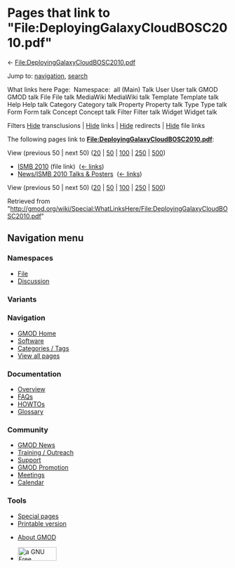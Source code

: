<div id="mw-page-base" class="noprint">

</div>

<div id="mw-head-base" class="noprint">

</div>

<div id="content" class="mw-body" role="main">

<span id="top"></span>

<div id="mw-js-message" style="display:none;">

</div>



# <span dir="auto">Pages that link to "File:DeployingGalaxyCloudBOSC2010.pdf"</span>

<div id="bodyContent">

<div id="contentSub">

←
[File:DeployingGalaxyCloudBOSC2010.pdf](/wiki/File:DeployingGalaxyCloudBOSC2010.pdf "File:DeployingGalaxyCloudBOSC2010.pdf")

</div>

<div id="jump-to-nav" class="mw-jump">

Jump to: [navigation](#mw-navigation), [search](#p-search)

</div>

<div id="mw-content-text">

What links here Page:  Namespace:  all (Main) Talk User User talk GMOD
GMOD talk File File talk MediaWiki MediaWiki talk Template Template talk
Help Help talk Category Category talk Property Property talk Type Type
talk Form Form talk Concept Concept talk Filter Filter talk Widget
Widget talk

Filters
[Hide](/mediawiki/index.php?title=Special:WhatLinksHere/File:DeployingGalaxyCloudBOSC2010.pdf&hidetrans=1 "Special:WhatLinksHere/File:DeployingGalaxyCloudBOSC2010.pdf")
transclusions \|
[Hide](/mediawiki/index.php?title=Special:WhatLinksHere/File:DeployingGalaxyCloudBOSC2010.pdf&hidelinks=1 "Special:WhatLinksHere/File:DeployingGalaxyCloudBOSC2010.pdf")
links \|
[Hide](/mediawiki/index.php?title=Special:WhatLinksHere/File:DeployingGalaxyCloudBOSC2010.pdf&hideredirs=1 "Special:WhatLinksHere/File:DeployingGalaxyCloudBOSC2010.pdf")
redirects \|
[Hide](/mediawiki/index.php?title=Special:WhatLinksHere/File:DeployingGalaxyCloudBOSC2010.pdf&hideimages=1 "Special:WhatLinksHere/File:DeployingGalaxyCloudBOSC2010.pdf")
file links

The following pages link to
**[File:DeployingGalaxyCloudBOSC2010.pdf](/wiki/File:DeployingGalaxyCloudBOSC2010.pdf "File:DeployingGalaxyCloudBOSC2010.pdf")**:

View (previous 50 \| next 50)
([20](/mediawiki/index.php?title=Special:WhatLinksHere/File:DeployingGalaxyCloudBOSC2010.pdf&limit=20 "Special:WhatLinksHere/File:DeployingGalaxyCloudBOSC2010.pdf")
\|
[50](/mediawiki/index.php?title=Special:WhatLinksHere/File:DeployingGalaxyCloudBOSC2010.pdf&limit=50 "Special:WhatLinksHere/File:DeployingGalaxyCloudBOSC2010.pdf")
\|
[100](/mediawiki/index.php?title=Special:WhatLinksHere/File:DeployingGalaxyCloudBOSC2010.pdf&limit=100 "Special:WhatLinksHere/File:DeployingGalaxyCloudBOSC2010.pdf")
\|
[250](/mediawiki/index.php?title=Special:WhatLinksHere/File:DeployingGalaxyCloudBOSC2010.pdf&limit=250 "Special:WhatLinksHere/File:DeployingGalaxyCloudBOSC2010.pdf")
\|
[500](/mediawiki/index.php?title=Special:WhatLinksHere/File:DeployingGalaxyCloudBOSC2010.pdf&limit=500 "Special:WhatLinksHere/File:DeployingGalaxyCloudBOSC2010.pdf"))

- [ISMB 2010](/wiki/ISMB_2010 "ISMB 2010") (file link) ‎
  <span class="mw-whatlinkshere-tools">([←
  links](/mediawiki/index.php?title=Special:WhatLinksHere&target=ISMB+2010 "Special:WhatLinksHere"))</span>
- [News/ISMB 2010 Talks &
  Posters](/wiki/News/ISMB_2010_Talks_%26_Posters "News/ISMB 2010 Talks & Posters")
  ‎ <span class="mw-whatlinkshere-tools">([←
  links](/mediawiki/index.php?title=Special:WhatLinksHere&target=News%2FISMB+2010+Talks+%26+Posters "Special:WhatLinksHere"))</span>

View (previous 50 \| next 50)
([20](/mediawiki/index.php?title=Special:WhatLinksHere/File:DeployingGalaxyCloudBOSC2010.pdf&limit=20 "Special:WhatLinksHere/File:DeployingGalaxyCloudBOSC2010.pdf")
\|
[50](/mediawiki/index.php?title=Special:WhatLinksHere/File:DeployingGalaxyCloudBOSC2010.pdf&limit=50 "Special:WhatLinksHere/File:DeployingGalaxyCloudBOSC2010.pdf")
\|
[100](/mediawiki/index.php?title=Special:WhatLinksHere/File:DeployingGalaxyCloudBOSC2010.pdf&limit=100 "Special:WhatLinksHere/File:DeployingGalaxyCloudBOSC2010.pdf")
\|
[250](/mediawiki/index.php?title=Special:WhatLinksHere/File:DeployingGalaxyCloudBOSC2010.pdf&limit=250 "Special:WhatLinksHere/File:DeployingGalaxyCloudBOSC2010.pdf")
\|
[500](/mediawiki/index.php?title=Special:WhatLinksHere/File:DeployingGalaxyCloudBOSC2010.pdf&limit=500 "Special:WhatLinksHere/File:DeployingGalaxyCloudBOSC2010.pdf"))

</div>

<div class="printfooter">

Retrieved from
"<http://gmod.org/wiki/Special:WhatLinksHere/File:DeployingGalaxyCloudBOSC2010.pdf>"

</div>

<div id="catlinks" class="catlinks catlinks-allhidden">

</div>

<div class="visualClear">

</div>

</div>

</div>

<div id="mw-navigation">

## Navigation menu

<div id="mw-head">



<div id="left-navigation">

<div id="p-namespaces" class="vectorTabs" role="navigation"
aria-labelledby="p-namespaces-label">

### Namespaces

- <span id="ca-nstab-image"><a href="/wiki/File:DeployingGalaxyCloudBOSC2010.pdf" accesskey="c"
  title="View the file page [c]">File</a></span>
- <span id="ca-talk"><a
  href="/mediawiki/index.php?title=File_talk:DeployingGalaxyCloudBOSC2010.pdf&amp;action=edit&amp;redlink=1"
  accesskey="t"
  title="Discussion about the content page [t]">Discussion</a></span>

</div>

<div id="p-variants" class="vectorMenu emptyPortlet" role="navigation"
aria-labelledby="p-variants-label">

### 

### Variants[](#)

<div class="menu">

</div>

</div>

</div>

<div id="right-navigation">





</div>



</div>

</div>

</div>

<div id="mw-panel">

<div id="p-logo" role="banner">

<a href="/wiki/Main_Page"
style="background-image: url(http://gmod.org/images/GMOD-cogs.png);"
title="Visit the main page"></a>

</div>

<div id="p-Navigation" class="portal" role="navigation"
aria-labelledby="p-Navigation-label">

### Navigation

<div class="body">

- <span id="n-GMOD-Home">[GMOD Home](/wiki/Main_Page)</span>
- <span id="n-Software">[Software](/wiki/GMOD_Components)</span>
- <span id="n-Categories-.2F-Tags">[Categories /
  Tags](/wiki/Categories)</span>
- <span id="n-View-all-pages">[View all
  pages](/wiki/Special:AllPages)</span>

</div>

</div>

<div id="p-Documentation" class="portal" role="navigation"
aria-labelledby="p-Documentation-label">

### Documentation

<div class="body">

- <span id="n-Overview">[Overview](/wiki/Overview)</span>
- <span id="n-FAQs">[FAQs](/wiki/Category:FAQ)</span>
- <span id="n-HOWTOs">[HOWTOs](/wiki/Category:HOWTO)</span>
- <span id="n-Glossary">[Glossary](/wiki/Glossary)</span>

</div>

</div>

<div id="p-Community" class="portal" role="navigation"
aria-labelledby="p-Community-label">

### Community

<div class="body">

- <span id="n-GMOD-News">[GMOD News](/wiki/GMOD_News)</span>
- <span id="n-Training-.2F-Outreach">[Training /
  Outreach](/wiki/Training_and_Outreach)</span>
- <span id="n-Support">[Support](/wiki/Support)</span>
- <span id="n-GMOD-Promotion">[GMOD
  Promotion](/wiki/GMOD_Promotion)</span>
- <span id="n-Meetings">[Meetings](/wiki/Meetings)</span>
- <span id="n-Calendar">[Calendar](/wiki/Calendar)</span>

</div>

</div>

<div id="p-tb" class="portal" role="navigation"
aria-labelledby="p-tb-label">

### Tools

<div class="body">

- <span id="t-specialpages"><a href="/wiki/Special:SpecialPages" accesskey="q"
  title="A list of all special pages [q]">Special pages</a></span>
- <span id="t-print"><a
  href="/mediawiki/index.php?title=Special:WhatLinksHere/File:DeployingGalaxyCloudBOSC2010.pdf&amp;printable=yes"
  rel="alternate" accesskey="p"
  title="Printable version of this page [p]">Printable version</a></span>

</div>

</div>

</div>

</div>

<div id="footer" role="contentinfo">

- <span id="footer-places-about">[About
  GMOD](/wiki/GMOD:About "GMOD:About")</span>

<!-- -->

- <span id="footer-copyrightico">[<img src="http://www.gnu.org/graphics/gfdl-logo-small.png" width="88"
  height="31" alt="a GNU Free Documentation License" />](http://www.gnu.org/licenses/fdl-1.3.html)</span>




</div>
